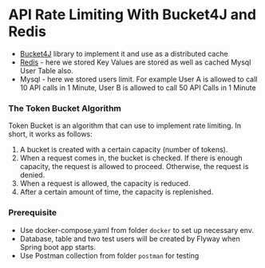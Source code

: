 # API Rate Limiting With Bucket4J and Redis
 
- [Bucket4J](https://github.com/bucket4j/bucket4j) library to implement it and use as a distributed cache 
- [Redis](https://redis.io/)  - here we stored Key Values are stored as well as cached Mysql User Table also.
- Mysql - here we stored users limit. For example User A is allowed to call 10 API calls in 1 Minute, User B is allowed to call 50 API Calls in 1 Minute

### The Token Bucket Algorithm
Token Bucket is an algorithm that can use to implement rate limiting. In short, it works as follows:

1. A bucket is created with a certain capacity (number of tokens).
2. When a request comes in, the bucket is checked. If there is enough capacity, the request is allowed to proceed. Otherwise, the request is denied.
3. When a request is allowed, the capacity is reduced.
4. After a certain amount of time, the capacity is replenished.

### Prerequisite

- Use docker-compose.yaml from folder `docker` to set up necessary env.   
- Database, table and two test users will be created by Flyway when Spring boot app starts.
- Use Postman collection from folder `postman` for testing

